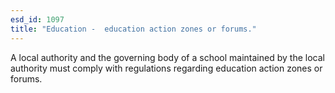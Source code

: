 ```yaml
---
esd_id: 1097
title: "Education -  education action zones or forums."
---
```


A local authority and the governing body of a school maintained by the local authority must comply with regulations regarding education action zones or forums.


